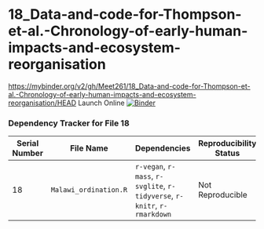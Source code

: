 # 18_Data-and-code-for-Thompson-et-al.-Chronology-of-early-human-impacts-and-ecosystem-reorganisation

https://mybinder.org/v2/gh/Meet261/18_Data-and-code-for-Thompson-et-al.-Chronology-of-early-human-impacts-and-ecosystem-reorganisation/HEAD
Launch Online [![Binder](https://mybinder.org/badge_logo.svg)](https://notebooks.gesis.org/binder/v2/gh/Meet261/18_Data-and-code-for-Thompson-et-al.-Chronology-of-early-human-impacts-and-ecosystem-reorganisation/HEAD)


### Dependency Tracker for File 18

| **Serial Number** | **File Name**               | **Dependencies**                                          | **Reproducibility Status** | **Issue/Obstacle**                                                                                              |
|-------------------|-----------------------------|-----------------------------------------------------------|----------------------------|---------------------------------------------------------------------------------------------------------------|
| 18                | `Malawi_ordination.R`     | `r-vegan`, `r-mass`, `r-svglite`, `r-tidyverse`, `r-knitr`, `r-rmarkdown` | Not Reproducible           | The libraries are getting installed, but the dataset files `"20200722_lake_linterp.csv"` and `"20200722_char_linterp.csv"` are not available on OSF. |
